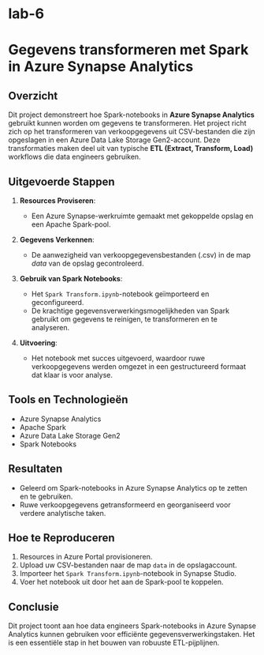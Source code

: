# lab-6
# Gegevens transformeren met Spark in Azure Synapse Analytics

## Overzicht
Dit project demonstreert hoe Spark-notebooks in **Azure Synapse Analytics** gebruikt kunnen worden om gegevens te transformeren. Het project richt zich op het transformeren van verkoopgegevens uit CSV-bestanden die zijn opgeslagen in een Azure Data Lake Storage Gen2-account. Deze transformaties maken deel uit van typische **ETL (Extract, Transform, Load)** workflows die data engineers gebruiken.

## Uitgevoerde Stappen
1. **Resources Proviseren**:
   - Een Azure Synapse-werkruimte gemaakt met gekoppelde opslag en een Apache Spark-pool.

2. **Gegevens Verkennen**:
   - De aanwezigheid van verkoopgegevensbestanden (.csv) in de map *data* van de opslag gecontroleerd.

3. **Gebruik van Spark Notebooks**:
   - Het `Spark Transform.ipynb`-notebook geïmporteerd en geconfigureerd.
   - De krachtige gegevensverwerkingsmogelijkheden van Spark gebruikt om gegevens te reinigen, te transformeren en te analyseren.

4. **Uitvoering**:
   - Het notebook met succes uitgevoerd, waardoor ruwe verkoopgegevens werden omgezet in een gestructureerd formaat dat klaar is voor analyse.

## Tools en Technologieën
- Azure Synapse Analytics
- Apache Spark
- Azure Data Lake Storage Gen2
- Spark Notebooks

## Resultaten
- Geleerd om Spark-notebooks in Azure Synapse Analytics op te zetten en te gebruiken.
- Ruwe verkoopgegevens getransformeerd en georganiseerd voor verdere analytische taken.

## Hoe te Reproduceren
1. Resources in Azure Portal provisioneren.
2. Upload uw CSV-bestanden naar de map `data` in de opslagaccount.
3. Importeer het `Spark Transform.ipynb`-notebook in Synapse Studio.
4. Voer het notebook uit door het aan de Spark-pool te koppelen.

## Conclusie
Dit project toont aan hoe data engineers Spark-notebooks in Azure Synapse Analytics kunnen gebruiken voor efficiënte gegevensverwerkingstaken. Het is een essentiële stap in het bouwen van robuuste ETL-pijplijnen.
